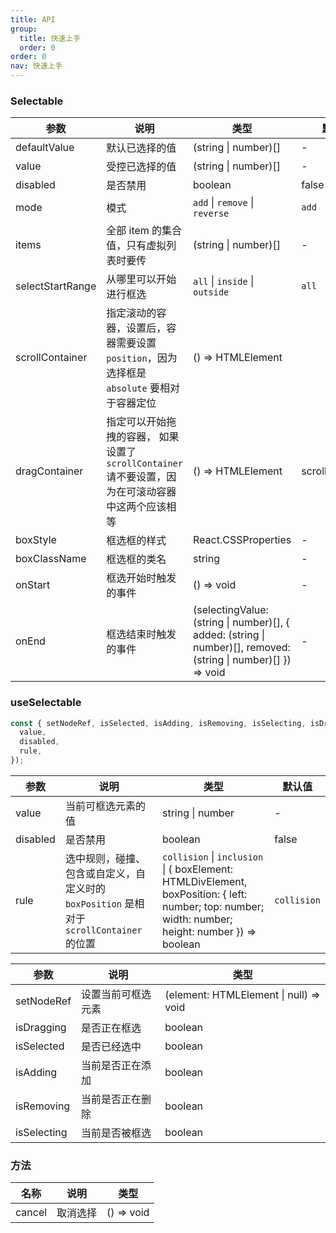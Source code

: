 ```yaml
---
title: API
group:
  title: 快速上手
  order: 0
order: 0
nav: 快速上手
---
```


### Selectable

| 参数             | 说明                                                                                               | 类型                                                                                                           | 默认值          |
| ---------------- | -------------------------------------------------------------------------------------------------- | -------------------------------------------------------------------------------------------------------------- | --------------- |
| defaultValue     | 默认已选择的值                                                                                     | (string \| number)[]                                                                                           | -               |
| value            | 受控已选择的值                                                                                     | (string \| number)[]                                                                                           | -               |
| disabled         | 是否禁用                                                                                           | boolean                                                                                                        | false           |
| mode             | 模式                                                                                               | `add` \| `remove` \| `reverse`                                                                                 | `add`           |
| items            | 全部 item 的集合值，只有虚拟列表时要传                                                             | (string \| number)[]                                                                                           | -               |
| selectStartRange | 从哪里可以开始进行框选                                                                             | `all` \| `inside` \| `outside`                                                                                 | `all`           |
| scrollContainer  | 指定滚动的容器，设置后，容器需要设置 `position`，因为选择框是 `absolute` 要相对于容器定位          | () => HTMLElement                                                                                              |
| dragContainer    | 指定可以开始拖拽的容器， 如果设置了 `scrollContainer` 请不要设置，因为在可滚动容器中这两个应该相等 | () => HTMLElement                                                                                              | scrollContainer |
| boxStyle         | 框选框的样式                                                                                       | React.CSSProperties                                                                                            | -               |
| boxClassName     | 框选框的类名                                                                                       | string                                                                                                         | -               |
| onStart          | 框选开始时触发的事件                                                                               | () => void                                                                                                     | -               |
| onEnd            | 框选结束时触发的事件                                                                               | (selectingValue: (string \| number)[], { added: (string \| number)[], removed: (string \| number)[] }) => void | -               |

### useSelectable

```typescript
const { setNodeRef, isSelected, isAdding, isRemoving, isSelecting, isDragging } = useSelectable({
  value,
  disabled,
  rule,
});
```

| 参数     | 说明                                                                                     | 类型                                                                                                                                              | 默认值      |
| -------- | ---------------------------------------------------------------------------------------- | ------------------------------------------------------------------------------------------------------------------------------------------------- | ----------- |
| value    | 当前可框选元素的值                                                                       | string \| number                                                                                                                                  | -           |
| disabled | 是否禁用                                                                                 | boolean                                                                                                                                           | false       |
| rule     | 选中规则，碰撞、包含或自定义，自定义时的 `boxPosition` 是相对于 `scrollContainer` 的位置 | `collision` \| `inclusion` \| ( boxElement: HTMLDivElement, boxPosition: { left: number; top: number; width: number; height: number }) => boolean | `collision` |

| 参数        | 说明               | 类型                                   |
| ----------- | ------------------ | -------------------------------------- |
| setNodeRef  | 设置当前可框选元素 | (element: HTMLElement \| null) => void |
| isDragging  | 是否正在框选       | boolean                                |
| isSelected  | 是否已经选中       | boolean                                |
| isAdding    | 当前是否正在添加   | boolean                                |
| isRemoving  | 当前是否正在删除   | boolean                                |
| isSelecting | 当前是否被框选     | boolean                                |

### 方法

| 名称   | 说明     | 类型       |
| ------ | -------- | ---------- |
| cancel | 取消选择 | () => void |
